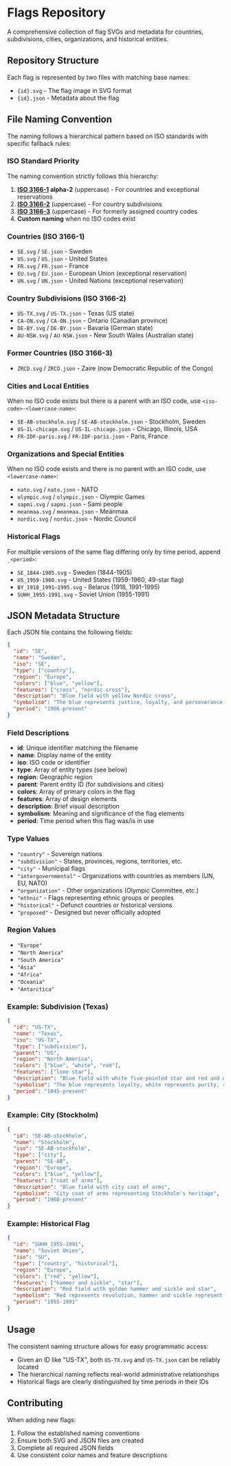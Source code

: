 # Flags Repository

A comprehensive collection of flag SVGs and metadata for countries, subdivisions, cities, organizations, and historical entities.

## Repository Structure

Each flag is represented by two files with matching base names:
- `{id}.svg` - The flag image in SVG format
- `{id}.json` - Metadata about the flag

## File Naming Convention

The naming follows a hierarchical pattern based on ISO standards with specific fallback rules:

### ISO Standard Priority

The naming convention strictly follows this hierarchy:

1. **[ISO 3166-1](https://en.wikipedia.org/wiki/ISO_3166-1) alpha-2** (uppercase) - For countries and exceptional reservations
2. **[ISO 3166-2](https://en.wikipedia.org/wiki/ISO_3166-2)** (uppercase) - For country subdivisions  
3. **[ISO 3166-3](https://en.wikipedia.org/wiki/ISO_3166-3)** (uppercase) - For formerly assigned country codes
4. **Custom naming** when no ISO codes exist

### Countries (ISO 3166-1)
- `SE.svg` / `SE.json` - Sweden
- `US.svg` / `US.json` - United States
- `FR.svg` / `FR.json` - France
- `EU.svg` / `EU.json` - European Union (exceptional reservation)
- `UN.svg` / `UN.json` - United Nations (exceptional reservation)

### Country Subdivisions (ISO 3166-2)
- `US-TX.svg` / `US-TX.json` - Texas (US state)
- `CA-ON.svg` / `CA-ON.json` - Ontario (Canadian province)
- `DE-BY.svg` / `DE-BY.json` - Bavaria (German state)
- `AU-NSW.svg` / `AU-NSW.json` - New South Wales (Australian state)

### Former Countries (ISO 3166-3)
- `ZRCD.svg` / `ZRCD.json` - Zaire (now Democratic Republic of the Congo)

### Cities and Local Entities
When no ISO code exists but there is a parent with an ISO code, use `<iso-code>-<lowercase-name>`:
- `SE-AB-stockholm.svg` / `SE-AB-stockholm.json` - Stockholm, Sweden
- `US-IL-chicago.svg` / `US-IL-chicago.json` - Chicago, Illinois, USA
- `FR-IDF-paris.svg` / `FR-IDF-paris.json` - Paris, France

### Organizations and Special Entities
When no ISO code exists and there is no parent with an ISO code, use `<lowercase-name>`:
- `nato.svg` / `nato.json` - NATO
- `olympic.svg` / `olympic.json` - Olympic Games
- `sapmi.svg` / `sapmi.json` - Sami people
- `meanmaa.svg` / `meanmaa.json` - Meänmaa
- `nordic.svg` / `nordic.json` - Nordic Council

### Historical Flags
For multiple versions of the same flag differing only by time period, append `_<period>`:
- `SE_1844-1905.svg` - Sweden (1844-1905)
- `US_1959-1960.svg` - United States (1959-1960, 49-star flag)
- `BY_1918_1991–1995.svg` - Belarus (1918, 1991-1995)
- `SUHH_1955-1991.svg` - Soviet Union (1955-1991)

## JSON Metadata Structure

Each JSON file contains the following fields:

```json
{
  "id": "SE",
  "name": "Sweden",
  "iso": "SE",
  "type": ["country"],
  "region": "Europe",
  "colors": ["blue", "yellow"],
  "features": ["cross", "nordic cross"],
  "description": "Blue field with yellow Nordic cross",
  "symbolism": "The blue represents justice, loyalty, and perseverance; the yellow represents generosity",
  "period": "1906-present"
}
```

### Field Descriptions

- **id**: Unique identifier matching the filename
- **name**: Display name of the entity
- **iso**: ISO code or identifier
- **type**: Array of entity types (see below)
- **region**: Geographic region
- **parent**: Parent entity ID (for subdivisions and cities)
- **colors**: Array of primary colors in the flag
- **features**: Array of design elements
- **description**: Brief visual description
- **symbolism**: Meaning and significance of the flag elements
- **period**: Time period when this flag was/is in use

### Type Values

- `"country"` - Sovereign nations
- `"subdivision"` - States, provinces, regions, territories, etc.
- `"city"` - Municipal flags
- `"intergovernmental"` - Organizations with countries as members (UN, EU, NATO)
- `"organization"` - Other organizations (Olympic Committee, etc.)
- `"ethnic"` - Flags representing ethnic groups or peoples
- `"historical"` - Defunct countries or historical versions
- `"proposed"` - Designed but never officially adopted

### Region Values

- `"Europe"`
- `"North America"`
- `"South America"`
- `"Asia"`
- `"Africa"`
- `"Oceania"`
- `"Antarctica"`

### Example: Subdivision (Texas)

```json
{
  "id": "US-TX",
  "name": "Texas",
  "iso": "US-TX",
  "type": ["subdivision"],
  "parent": "US",
  "region": "North America",
  "colors": ["blue", "white", "red"],
  "features": ["lone star"],
  "description": "Blue field with white five-pointed star and red and white stripes",
  "symbolism": "The blue represents loyalty, white represents purity, red represents bravery; the lone star represents unity",
  "period": "1845-present"
}
```

### Example: City (Stockholm)

```json
{
  "id": "SE-AB-stockholm",
  "name": "Stockholm",
  "iso": "SE-AB-stockholm", 
  "type": ["city"],
  "parent": "SE-AB",
  "region": "Europe",
  "colors": ["blue", "yellow"],
  "features": ["coat of arms"],
  "description": "Blue field with city coat of arms",
  "symbolism": "City coat of arms representing Stockholm's heritage",
  "period": "1960-present"
}
```

### Example: Historical Flag

```json
{
  "id": "SUHH_1955-1991",
  "name": "Soviet Union",
  "iso": "SU",
  "type": ["country", "historical"],
  "region": "Europe",
  "colors": ["red", "yellow"],
  "features": ["hammer and sickle", "star"],
  "description": "Red field with golden hammer and sickle and star",
  "symbolism": "Red represents revolution, hammer and sickle represent workers and peasants",
  "period": "1955-1991"
}
```

## Usage

The consistent naming structure allows for easy programmatic access:
- Given an ID like "US-TX", both `US-TX.svg` and `US-TX.json` can be reliably located
- The hierarchical naming reflects real-world administrative relationships
- Historical flags are clearly distinguished by time periods in their IDs

## Contributing

When adding new flags:
1. Follow the established naming conventions
2. Ensure both SVG and JSON files are created
3. Complete all required JSON fields
4. Use consistent color names and feature descriptions
